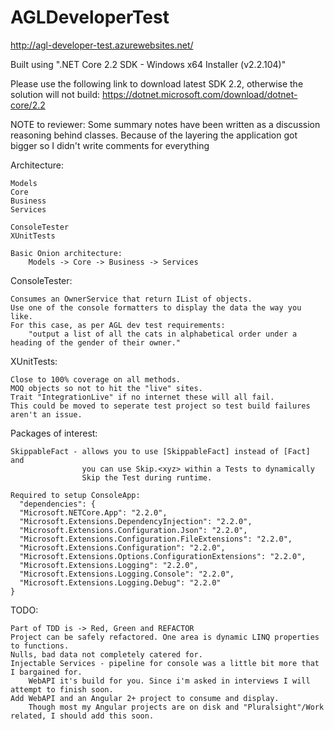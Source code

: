# AGLDeveloperTest
http://agl-developer-test.azurewebsites.net/

Built using ".NET Core 2.2 SDK - Windows x64 Installer (v2.2.104)"

Please use the following link to download latest SDK 2.2, otherwise the solution will not build:
    https://dotnet.microsoft.com/download/dotnet-core/2.2

NOTE to reviewer:
   Some summary notes have been written as a discussion reasoning behind classes.
   Because of the layering the application got bigger so I didn't write comments for everything

Architecture:

    Models 
    Core
    Business
    Services

    ConsoleTester
    XUnitTests

    Basic Onion architecture:
        Models -> Core -> Business -> Services

ConsoleTester:

    Consumes an OwnerService that return IList of objects.
    Use one of the console formatters to display the data the way you like.
    For this case, as per AGL dev test requirements:
        "output a list of all the cats in alphabetical order under a heading of the gender of their owner."
    
XUnitTests:

    Close to 100% coverage on all methods.  
    MOQ objects so not to hit the "live" sites.
    Trait "IntegrationLive" if no internet these will all fail. 
    This could be moved to seperate test project so test build failures aren't an issue.

Packages of interest:

    SkippableFact - allows you to use [SkippableFact] instead of [Fact] and 
                    you can use Skip.<xyz> within a Tests to dynamically 
                    Skip the Test during runtime.

    Required to setup ConsoleApp:
      "dependencies": {
      "Microsoft.NETCore.App": "2.2.0",
      "Microsoft.Extensions.DependencyInjection": "2.2.0",
      "Microsoft.Extensions.Configuration.Json": "2.2.0",
      "Microsoft.Extensions.Configuration.FileExtensions": "2.2.0",
      "Microsoft.Extensions.Configuration": "2.2.0",
      "Microsoft.Extensions.Options.ConfigurationExtensions": "2.2.0",
      "Microsoft.Extensions.Logging": "2.2.0",
      "Microsoft.Extensions.Logging.Console": "2.2.0",
      "Microsoft.Extensions.Logging.Debug": "2.2.0"
    }
    

TODO:

    Part of TDD is -> Red, Green and REFACTOR
    Project can be safely refactored. One area is dynamic LINQ properties to functions.  
    Nulls, bad data not completely catered for.
    Injectable Services - pipeline for console was a little bit more that I bargained for.
        WebAPI it's build for you. Since i'm asked in interviews I will attempt to finish soon.
    Add WebAPI and an Angular 2+ project to consume and display.
        Though most my Angular projects are on disk and "Pluralsight"/Work related, I should add this soon.
